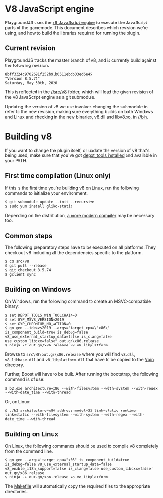 # V8 JavaScript engine
PlaygroundJS uses the [v8 JavaScript engine](https://code.google.com/p/v8/) to execute the JavaScript parts of the gamemode. This document describes which revision we're using, and how to build the libraries required for running the plugin.

## Current revision
PlaygroundJS tracks the master branch of v8, and is currently build against the following revision:

    8bff3324c9702691f252b91b0511ebdb03ed6e45
    "Version 8.5.74"
    Saturday, May 30th, 2020

This is reflected in the [//src/v8](/src/v8) folder, which will load the given revision of the v8 JavaScript engine as a git submodule.

Updating the version of v8 we use involves changing the submodule to refer to the new revision, making sure everything builds on both Windows and Linux and checking in the new binaries, v8.dll and libv8.so, in [//bin](/bin).

# Building v8
If you want to change the plugin itself, or update the version of v8 that's being used, make sure that you've got [depot_tools installed](https://dev.chromium.org/developers/how-tos/install-depot-tools) and available in your PATH.

## First time compilation (Linux only)
If this is the first time you're building v8 on Linux, run the following commands to initialize your environment.

    $ git submodule update --init --recursive
    $ sudo yum install glibc-static

Depending on the distribution, [a more modern compiler](https://github.com/phpv8/v8js/wiki/Installing-on-CentOS-7-x64---PHP-7.3) may be necessary too.

## Common steps
The following preparatory steps have to be executed on all platforms. They check out v8 including all the dependencies specific to the platform.

    $ cd src/v8
    $ git pull --rebase
    $ git checkout 8.5.74
    $ gclient sync

## Building on Windows
On Windows, run the following command to create an MSVC-compatible binary:

    $ set DEPOT_TOOLS_WIN_TOOLCHAIN=0
    $ set GYP_MSVS_VERSION=2019
    $ set GYP_CHROMIUM_NO_ACTION=0
    $ gn gen --ide=vs2019 --args="target_cpu=\"x86\" is_component_build=true is_debug=false v8_use_external_startup_data=false is_clang=false use_custom_libcxx=false" out.gn\x86.release
    $ ninja -C out.gn/x86.release v8 v8_libplatform

Browse to `src\v8\out.gn\x86.release` where you will find `v8.dll`, `v8_libbase.dll` and `v8_libplatform.dll` that have to be copied to the [//bin](/bin) directory.

Further, Boost will have to be built. After running the bootstrap, the following command is of use:

    $ b2.exe architecture=x86 --with-filesystem --with-system --with-regex --with-date_time --with-thread

Or, on Linux:

    $ ./b2 architecture=x86 address-model=32 link=static runtime-link=static --with-filesystem --with-system --with-regex --with-date_time --with-thread

## Building on Linux
On Linux, the following commands should be used to compile v8 completely from the command line.

    $ gn gen --args='target_cpu="x86" is_component_build=true is_debug=false v8_use_external_startup_data=false v8_enable_i18n_support=false is_clang=false use_custom_libcxx=false' out.gn/x86.release
    $ ninja -C out.gn/x86.release v8 v8_libplatform

The [Makefile](src/Makefile) will automatically copy the required files to the appropriate directories.

